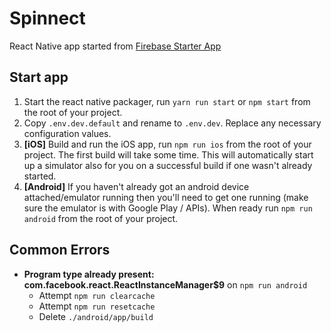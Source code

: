 # Spinnect

React Native app started from [Firebase Starter App](https://github.com/invertase/react-native-firebase-starter)
## Start app

1) Start the react native packager, run `yarn run start` or `npm start` from the root of your project.
1) Copy `.env.dev.default` and rename to `.env.dev`. Replace any necessary configuration values.
1) **[iOS]** Build and run the iOS app, run `npm run ios` from the root of your project. The first build will take some time. This will automatically start up a simulator also for you on a successful build if one wasn't already started.
1) **[Android]** If you haven't already got an android device attached/emulator running then you'll need to get one running (make sure the emulator is with Google Play / APIs). When ready run `npm run android` from the root of your project.

## Common Errors

* **Program type already present: com.facebook.react.ReactInstanceManager$9** on `npm run android`
  * Attempt `npm run clearcache`
  * Attempt `npm run resetcache`
  * Delete `./android/app/build`
